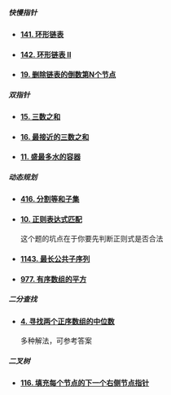 ##### 快慢指针

* #### [141. 环形链表](https://leetcode-cn.com/problems/linked-list-cycle/)

* #### [142. 环形链表 II](https://leetcode-cn.com/problems/linked-list-cycle-ii/)

* #### [19. 删除链表的倒数第N个节点](https://leetcode-cn.com/problems/remove-nth-node-from-end-of-list/)

##### 双指针

* #### [15. 三数之和](https://leetcode-cn.com/problems/3sum/)

* #### [16. 最接近的三数之和](https://leetcode-cn.com/problems/3sum-closest/)

* #### [11. 盛最多水的容器](https://leetcode-cn.com/problems/container-with-most-water/)

##### 动态规划

* #### [416. 分割等和子集](https://leetcode-cn.com/problems/partition-equal-subset-sum/)

* #### [10. 正则表达式匹配](https://leetcode-cn.com/problems/regular-expression-matching/)  

  这个题的坑点在于你要先判断正则式是否合法
  
* #### [1143. 最长公共子序列](https://leetcode-cn.com/problems/longest-common-subsequence/)

* #### [977. 有序数组的平方](https://leetcode-cn.com/problems/squares-of-a-sorted-array/)

##### 二分查找

* #### [4. 寻找两个正序数组的中位数](https://leetcode-cn.com/problems/median-of-two-sorted-arrays/)

  多种解法，可参考答案

##### 二叉树

* #### [116. 填充每个节点的下一个右侧节点指针](https://leetcode-cn.com/problems/populating-next-right-pointers-in-each-node/)

